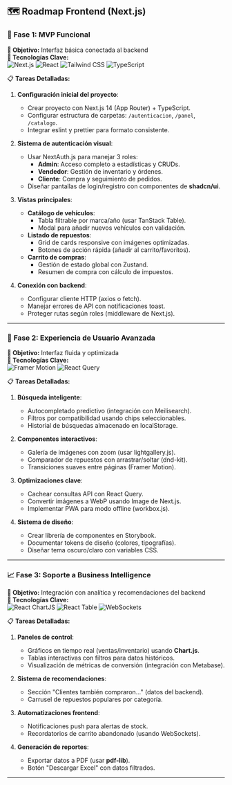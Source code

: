 ## 🗺️ Roadmap Frontend (Next.js)  

### 🌟 **Fase 1: MVP Funcional**  
**🎯 Objetivo:** Interfaz básica conectada al backend  
**🔧 Tecnologías Clave:**  
![Next.js](https://img.shields.io/badge/Next.js-000000?style=flat&logo=nextdotjs&logoColor=white)
![React](https://img.shields.io/badge/React-61DAFB?style=flat&logo=react&logoColor=black)
![Tailwind CSS](https://img.shields.io/badge/Tailwind_CSS-06B6D4?style=flat&logo=tailwind-css&logoColor=white)
![TypeScript](https://img.shields.io/badge/TypeScript-3178C6?style=flat&logo=typescript&logoColor=white)

📋 **Tareas Detalladas:**  
1. **Configuración inicial del proyecto**:  
   - Crear proyecto con Next.js 14 (App Router) + TypeScript.  
   - Configurar estructura de carpetas: `/autenticacion`, `/panel`, `/catalogo`.  
   - Integrar eslint y prettier para formato consistente.  

2. **Sistema de autenticación visual**:  
   - Usar NextAuth.js para manejar 3 roles:  
     - **Admin**: Acceso completo a estadísticas y CRUDs.  
     - **Vendedor**: Gestión de inventario y órdenes.  
     - **Cliente**: Compra y seguimiento de pedidos.  
   - Diseñar pantallas de login/registro con componentes de **shadcn/ui**.  

3. **Vistas principales**:  
   - **Catálogo de vehículos**:  
     - Tabla filtrable por marca/año (usar TanStack Table).  
     - Modal para añadir nuevos vehículos con validación.  
   - **Listado de repuestos**:  
     - Grid de cards responsive con imágenes optimizadas.  
     - Botones de acción rápida (añadir al carrito/favoritos).  
   - **Carrito de compras**:  
     - Gestión de estado global con Zustand.  
     - Resumen de compra con cálculo de impuestos.  

4. **Conexión con backend**:  
   - Configurar cliente HTTP (axios o fetch).  
   - Manejar errores de API con notificaciones toast.  
   - Proteger rutas según roles (middleware de Next.js).  

---

### 🎨 **Fase 2: Experiencia de Usuario Avanzada**  
**🎯 Objetivo:** Interfaz fluida y optimizada  
**🔧 Tecnologías Clave:**  
![Framer Motion](https://img.shields.io/badge/Framer_Motion-0055FF?style=flat&logo=framer&logoColor=white)
![React Query](https://img.shields.io/badge/React_Query-FF4154?style=flat&logo=react-query&logoColor=white)

📋 **Tareas Detalladas:**  
1. **Búsqueda inteligente**:  
   - Autocompletado predictivo (integración con Meilisearch).  
   - Filtros por compatibilidad usando chips seleccionables.  
   - Historial de búsquedas almacenado en localStorage.  

2. **Componentes interactivos**:  
   - Galería de imágenes con zoom (usar lightgallery.js).  
   - Comparador de repuestos con arrastrar/soltar (dnd-kit).  
   - Transiciones suaves entre páginas (Framer Motion).  

3. **Optimizaciones clave**:  
   - Cachear consultas API con React Query.  
   - Convertir imágenes a WebP usando Image de Next.js.  
   - Implementar PWA para modo offline (workbox.js).  

4. **Sistema de diseño**:  
   - Crear librería de componentes en Storybook.  
   - Documentar tokens de diseño (colores, tipografías).  
   - Diseñar tema oscuro/claro con variables CSS.  

---

### 📈 **Fase 3: Soporte a Business Intelligence**  
**🎯 Objetivo:** Integración con analítica y recomendaciones del backend  
**🔧 Tecnologías Clave:**  
![React ChartJS](https://img.shields.io/badge/Chart.js-FF6384?style=flat&logo=chartdotjs&logoColor=white)
![React Table](https://img.shields.io/badge/TanStack_Table-FF4154?style=flat&logo=react-table&logoColor=white)
![WebSockets](https://img.shields.io/badge/WebSockets-010101?style=flat&logo=websocket&logoColor=white)

📋 **Tareas Detalladas:**  
1. **Paneles de control**:  
   - Gráficos en tiempo real (ventas/inventario) usando **Chart.js**.  
   - Tablas interactivas con filtros para datos históricos.  
   - Visualización de métricas de conversión (integración con Metabase).  

2. **Sistema de recomendaciones**:  
   - Sección "Clientes también compraron..." (datos del backend).  
   - Carrusel de repuestos populares por categoría.  

3. **Automatizaciones frontend**:  
   - Notificaciones push para alertas de stock.  
   - Recordatorios de carrito abandonado (usando WebSockets).  

4. **Generación de reportes**:  
   - Exportar datos a PDF (usar **pdf-lib**).  
   - Botón "Descargar Excel" con datos filtrados.  

---
